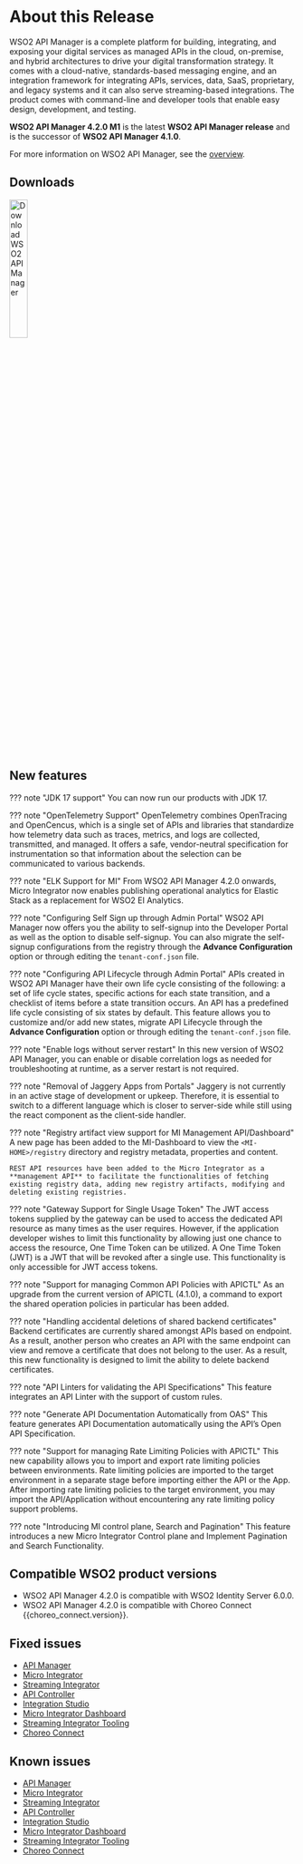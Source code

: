 # About this Release

WSO2 API Manager is a complete platform for building, integrating, and exposing your digital services as managed APIs in the cloud, on-premise, and hybrid architectures to drive your digital transformation strategy. It comes with a cloud-native, standards-based messaging engine, and an integration framework for integrating APIs, services, data, SaaS, proprietary, and legacy systems and it can also serve streaming-based integrations. The product comes with command-line and developer tools that enable easy design, development, and testing.

**WSO2 API Manager 4.2.0 M1** is the latest **WSO2 API Manager release** and is the successor of **WSO2 API Manager 4.1.0**.

For more information on WSO2 API Manager, see the [overview]({{base_path}}/getting-started/overview/).

## Downloads

<a href="https://wso2.com/api-manager/#"><img src="{{base_path}}/assets/img/get_started/download-apim.png" title="Download WSO2 API Manager" width="25%" alt="Download WSO2 API Manager"/></a>

## New features

??? note "JDK 17 support"
    You can now run our products with JDK 17.

??? note "OpenTelemetry Support"
    OpenTelemetry combines OpenTracing and OpenCencus, which is a single set of APIs and libraries that standardize how telemetry data such as traces, metrics, and logs are collected, transmitted, and managed. It offers a safe, vendor-neutral specification for instrumentation so that information about the selection can be communicated to various backends.

??? note "ELK Support for MI"
    From WSO2 API Manager 4.2.0 onwards, Micro Integrator now enables publishing operational analytics for Elastic Stack as a replacement for WSO2 EI Analytics.

??? note "Configuring Self Sign up through Admin Portal"
    WSO2 API Manager now offers you the ability to self-signup into the Developer Portal as well as the option to disable self-signup. You can also migrate the self-signup configurations from the registry through the **Advance Configuration** option or through editing the `tenant-conf.json` file.

??? note "Configuring API Lifecycle through Admin Portal"
    APIs created in WSO2 API Manager have their own life cycle consisting of the following: a set of life cycle states, specific actions for each state transition, and a checklist of items before a state transition occurs. An API has a predefined life cycle consisting of six states by default. This feature allows you to customize and/or add new states, migrate API Lifecycle through the **Advance Configuration** option or through editing the `tenant-conf.json` file.

??? note "Enable logs without server restart"
    In this new version of WSO2 API Manager, you can enable or disable correlation logs as needed for troubleshooting at runtime, as a server restart is not required.

??? note "Removal of Jaggery Apps from Portals"
    Jaggery is not currently in an active stage of development or upkeep. Therefore, it is essential to switch to a different language which is closer to server-side while still using the react component as the client-side handler.

??? note "Registry artifact view support for MI Management API/Dashboard"
    A new page has been added to the MI-Dashboard to view the `<MI-HOME>/registry` directory and registry metadata, properties and content.

    REST API resources have been added to the Micro Integrator as a **management API** to facilitate the functionalities of fetching existing registry data, adding new registry artifacts, modifying and deleting existing registries.

??? note "Gateway Support for Single Usage Token"
    The JWT access tokens supplied by the gateway can be used to access the dedicated API resource as many times as the user requires. However, if the application developer wishes to limit this functionality by allowing just one chance to access the resource, One Time Token can be utilized. A One Time Token (JWT) is a JWT that will be revoked after a single use. This functionality is only accessible for JWT access tokens.

??? note "Support for managing Common API Policies with APICTL"
    As an upgrade from the current version of APICTL (4.1.0), a command to export the shared operation policies in particular has been added.

??? note "Handling accidental deletions of shared backend certificates"
    Backend certificates are currently shared amongst APIs based on endpoint. As a result, another person who creates an API with the same endpoint can view and remove a certificate that does not belong to the user. As a result, this new functionality is designed to limit the ability to delete backend certificates.

??? note "API Linters for validating the API Specifications"
    This feature integrates an API Linter with the support of custom rules.

??? note "Generate API Documentation Automatically from OAS"
    This feature generates API Documentation automatically using the API’s Open API Specification.

??? note "Support for managing Rate Limiting Policies with APICTL"
    This new capability allows you to import and export rate limiting policies between environments. Rate limiting policies are imported to the target environment in a separate stage before importing either the API or the App. After importing rate limiting policies to the target environment, you may import the API/Application without encountering any rate limiting policy support problems.

??? note "Introducing MI control plane, Search and Pagination"
    This feature introduces a new Micro Integrator Control plane and Implement Pagination and Search Functionality.


## Compatible WSO2 product versions

- WSO2 API Manager 4.2.0 is compatible with WSO2 Identity Server 6.0.0.
- WSO2 API Manager 4.2.0 is compatible with Choreo Connect {{choreo_connect.version}}.

## Fixed issues

- [API Manager](https://github.com/wso2/product-apim/issues?q=is%3Aissue+is%3Aclosed+closed%3A2021-10-30..2022-03-05+)
- [Micro Integrator](https://github.com/wso2/micro-integrator/issues?q=is%3Aissue+is%3Aclosed+closed%3A2021-05-01..2022-03-05+label%3A4.1.0+)
- [Streaming Integrator](https://github.com/wso2/streaming-integrator/issues?q=is%3Aissue+is%3Aclosed+label%3A4.1.0+)
- [API Controller](https://github.com/wso2/product-apim-tooling/milestone/17?closed=1)
- [Integration Studio](https://github.com/wso2/integration-studio/milestone/14?closed=1)
- [Micro Integrator Dashboard](https://github.com/wso2/product-mi-tooling/milestone/1?closed=1)
- [Streaming Integrator Tooling](https://github.com/wso2/streaming-integrator/milestone/17?closed=1)
- [Choreo Connect](https://github.com/wso2/product-microgateway/issues?q=is%3Aissue+is%3Aclosed+closed%3A2022-01-01..2022-04-04+)

## Known issues

- [API Manager](https://github.com/wso2/product-apim/issues?q=is%3Aopen+is%3Aissue+label%3A4.x.x)
- [Micro Integrator](https://github.com/wso2/micro-integrator/issues)
- [Streaming Integrator](https://github.com/wso2/streaming-integrator/issues?q=is%3Aissue+is%3Aopen+label%3A4.1.0)
- [API Controller](https://github.com/wso2/product-apim-tooling/issues?q=is%3Aopen+is%3Aissue)
- [Integration Studio](https://github.com/wso2/integration-studio/issues)
- [Micro Integrator Dashboard](https://github.com/wso2/product-mi-tooling/issues?q=is%3Aopen+is%3Aissue)
- [Streaming Integrator Tooling](https://github.com/wso2/streaming-integrator-tooling/issues?q=is%3Aopen+is%3Aissue)
- [Choreo Connect](https://github.com/wso2/product-microgateway/issues)
